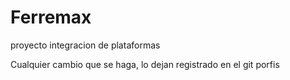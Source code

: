 # Ferremax
proyecto integracion de plataformas

Cualquier cambio que se haga, lo dejan registrado en el git porfis
